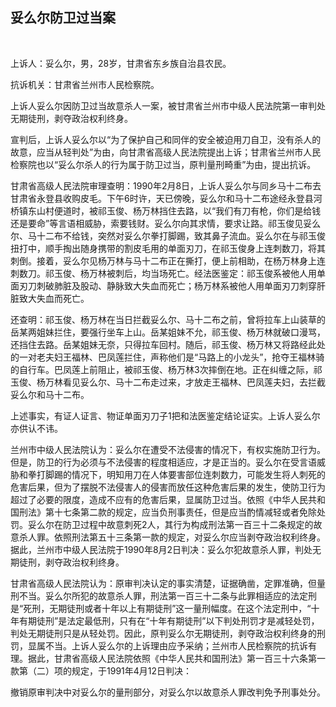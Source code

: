## 妥么尔防卫过当案

 

上诉人：妥么尔，男，28岁，甘肃省东乡族自治县农民。

抗诉机关：甘肃省兰州市人民检察院。

上诉人妥么尔因防卫过当故意杀人一案，被甘肃省兰州市中级人民法院第一审判处无期徒刑，剥夺政治权利终身。

宣判后，上诉人妥么尔以“为了保护自己和同伴的安全被迫用刀自卫，没有杀人的故意，应当从轻判处”为由，向甘肃省高级人民法院提出上诉；甘肃省兰州市人民检察院也以“妥么尔杀人的行为属于防卫过当，原判量刑畸重”为由，提出抗诉。

甘肃省高级人民法院审理查明：1990年2月8日，上诉人妥么尔与同乡马十二布去甘肃省永登县收购皮毛。下午6时许，天已傍晚，妥么尔和马十二布途经永登县河桥镇东山村便道时，被祁玉俊、杨万林挡住去路，以“我们有刀有枪，你们是给钱还是要命”等言语相威胁，索要钱财。妥么尔向其求情，要求让路。祁玉俊见妥么尔、马十二布不给钱，突然对妥么尔拳打脚踢，致其鼻子流血。妥么尔在与祁玉俊扭打中，顺手掏出随身携带的割皮毛用的单面刃刀，在祁玉俊身上连刺数刀，将其刺倒。接着，妥么尔见杨万林与马十二布正在撕打，便上前相助，在杨万林身上连刺数刀。祁玉俊、杨万林被刺后，均当场死亡。经法医鉴定：祁玉俊系被他人用单面刃刀刺破肺脏及股动、静脉致大失血而死亡；杨万林系被他人用单面刃刀刺穿肝脏致大失血而死亡。

还查明：祁玉俊、杨万林在当日拦截妥么尔、马十二布之前，曾将拉车上山装草的岳某两姐妹拦住，要强行坐车上山。岳某姐妹不允，祁玉俊、杨万林就破口漫骂，还挡住去路。岳某姐妹无奈，只得拉车回村。随后，祁玉俊、杨万林又将路经此处的一对老夫妇王福林、巴凤莲拦住，声称他们是“马路上的小龙头”，抢夺王福林骑的自行车。巴凤莲上前阻止，被祁玉俊、杨万林3次摔倒在地。正在纠缠之际，祁玉俊、杨万林看见妥么尔、马十二布走过来，才放走王福林、巴凤莲夫妇，去拦截妥么尔和马十二布。

上述事实，有证人证言、物证单面刃刀子1把和法医鉴定结论证实。上诉人妥么尔亦供认不讳。

兰州市中级人民法院认为：妥么尔在遭受不法侵害的情况下，有权实施防卫行为。但是，防卫的行为必须与不法侵害的程度相适应，才是正当的。妥么尔在受言语威胁和拳打脚踢的情况下，明知用刀在人体要害部位连刺数力，可能发生将人刺死的危害后果，但为了摆脱不法侵害人的侵害而放任这种危害后果的发生，使防卫行为超过了必要的限度，造成不应有的危害后果，显属防卫过当。依照《中华人民共和国刑法》第十七条第二款的规定，应当负刑事责任，但是应当酌情减轻或者免除处罚。妥么尔在防卫过程中故意刺死2人，其行为构成刑法第一百三十二条规定的故意杀人罪。依照刑法第五十三条第一款的规定，对妥么尔应当剥夺政治权利终身。据此，兰州市中级人民法院于1990年8月2日判决：妥么尔犯故意杀人罪，判处无期徒刑，剥夺政治权利终身。

甘肃省高级人民法院认为：原审判决认定的事实清楚，证据确凿，定罪准确，但量刑不当。妥么尔所犯的故意杀人罪，刑法第一百三十二条与此罪相适应的法定刑是“死刑，无期徒刑或者十年以上有期徒刑”这一量刑幅度。在这个法定刑中，“十年有期徒刑”是法定最低刑，只有在“十年有期徒刑”以下判处刑罚才是减轻处罚，判处无期徒刑只是从轻处罚。因此，原判妥么尔无期徒刑，剥夺政治权利终身的刑罚，显属不当。上诉人妥么尔的上诉理由应予采纳；兰州市人民检察院的抗诉有理。据此，甘肃省高级人民法院依照《中华人民共和国刑法》第一百三十六条第一款第（二）项的规定，于1991年4月12日判决：

撤销原审判决中对妥么尔的量刑部分，对妥么尔以故意杀人罪改判免予刑事处分。

